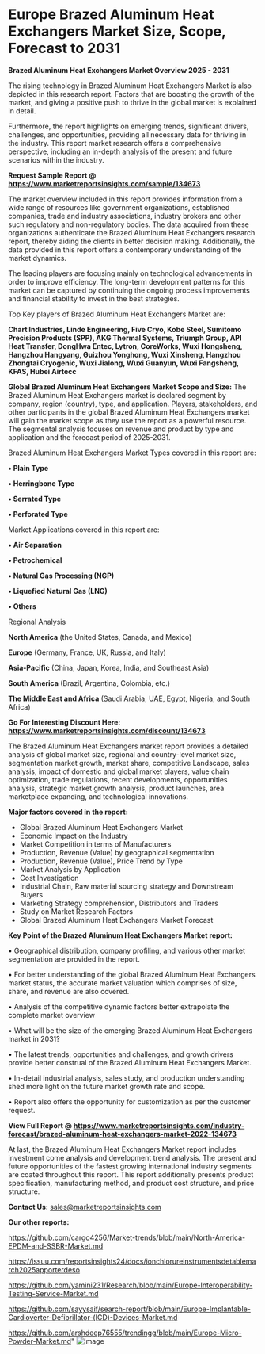 # Europe Brazed Aluminum Heat Exchangers Market Size, Scope, Forecast to 2031

<Strong> Brazed Aluminum Heat Exchangers Market Overview 2025 - 2031</strong>

The rising technology in Brazed Aluminum Heat Exchangers Market is also depicted in this research report. Factors that are boosting the growth of the market, and giving a positive push to thrive in the global market is explained in detail.

Furthermore, the report highlights on emerging trends, significant drivers, challenges, and opportunities, providing all necessary data for thriving in the industry. This report market research offers a comprehensive perspective, including an in-depth analysis of the present and future scenarios within the industry.

<strong>Request Sample Report @ <a href=https://www.marketreportsinsights.com/sample/134673>https://www.marketreportsinsights.com/sample/134673</a></strong>

The market overview included in this report provides information from a wide range of resources like government organizations, established companies, trade and industry associations, industry brokers and other such regulatory and non-regulatory bodies. The data acquired from these organizations authenticate the Brazed Aluminum Heat Exchangers research report, thereby aiding the clients in better decision making. Additionally, the data provided in this report offers a contemporary understanding of the market dynamics.

The leading players are focusing mainly on technological advancements in order to improve efficiency. The long-term development patterns for this market can be captured by continuing the ongoing process improvements and financial stability to invest in the best strategies.

Top Key players of Brazed Aluminum Heat Exchangers Market are:

<strong>Chart Industries, Linde Engineering, Five Cryo, Kobe Steel, Sumitomo Precision Products (SPP), AKG Thermal Systems, Triumph Group, API Heat Transfer, DongHwa Entec, Lytron, CoreWorks, Wuxi Hongsheng, Hangzhou Hangyang, Guizhou Yonghong, Wuxi Xinsheng, Hangzhou Zhongtai Cryogenic, Wuxi Jialong, Wuxi Guanyun, Wuxi Fangsheng, KFAS, Hubei Airtecc</strong>

<strong><b>Global Brazed Aluminum Heat Exchangers Market Scope and Size:</b></strong>
The Brazed Aluminum Heat Exchangers market is declared segment by company, region (country), type, and application. Players, stakeholders, and other participants in the global Brazed Aluminum Heat Exchangers market will gain the market scope as they use the report as a powerful resource. The segmental analysis focuses on revenue and product by type and application and the forecast period of 2025-2031.

Brazed Aluminum Heat Exchangers Market Types covered in this report are:

<strong>• Plain Type

• Herringbone Type

• Serrated Type

• Perforated Type</strong>

Market Applications covered in this report are:

<strong>• Air Separation

• Petrochemical

• Natural Gas Processing (NGP)

• Liquefied Natural Gas (LNG)

• Others</strong> 

Regional Analysis

<strong>North America</strong> (the United States, Canada, and Mexico)

<strong>Europe</strong> (Germany, France, UK, Russia, and Italy)

<strong>Asia-Pacific</strong> (China, Japan, Korea, India, and Southeast Asia)

<strong>South America</strong> (Brazil, Argentina, Colombia, etc.)

<strong>The Middle East and Africa</strong> (Saudi Arabia, UAE, Egypt, Nigeria, and South Africa)

<strong>Go For Interesting Discount Here: <a href=https://www.marketreportsinsights.com/discount/134673>https://www.marketreportsinsights.com/discount/134673</a></strong>

The Brazed Aluminum Heat Exchangers market report provides a detailed analysis of global market size, regional and country-level market size, segmentation market growth, market share, competitive Landscape, sales analysis, impact of domestic and global market players, value chain optimization, trade regulations, recent developments, opportunities analysis, strategic market growth analysis, product launches, area marketplace expanding, and technological innovations.

<strong><b>Major factors covered in the report:</b></strong>
<ul>
  <li>Global Brazed Aluminum Heat Exchangers Market </li>
  <li>Economic Impact on the Industry</li>
  <li>Market Competition in terms of Manufacturers</li>
  <li>Production, Revenue (Value) by geographical segmentation</li>
  <li>Production, Revenue (Value), Price Trend by Type</li>
  <li>Market Analysis by Application</li>
  <li>Cost Investigation</li>
  <li>Industrial Chain, Raw material sourcing strategy and Downstream Buyers</li>
  <li>Marketing Strategy comprehension, Distributors and Traders</li>
  <li>Study on Market Research Factors</li>
  <li>Global Brazed Aluminum Heat Exchangers Market Forecast</li>
</ul>

<strong><b>Key Point of the Brazed Aluminum Heat Exchangers Market report:</b></strong>

• Geographical distribution, company profiling, and various other market segmentation are provided in the report.

• For better understanding of the global Brazed Aluminum Heat Exchangers market status, the accurate market valuation which comprises of size, share, and revenue are also covered.

• Analysis of the competitive dynamic factors better extrapolate the complete market overview

• What will be the size of the emerging Brazed Aluminum Heat Exchangers market in 2031?

• The latest trends, opportunities and challenges, and growth drivers provide better construal of the Brazed Aluminum Heat Exchangers Market.

• In-detail industrial analysis, sales study, and production understanding shed more light on the future market growth rate and scope.

• Report also offers the opportunity for customization as per the customer request.

<strong><b>View Full Report @ <a href=https://www.marketreportsinsights.com/industry-forecast/brazed-aluminum-heat-exchangers-market-2022-134673>https://www.marketreportsinsights.com/industry-forecast/brazed-aluminum-heat-exchangers-market-2022-134673</a></b></strong>


At last, the Brazed Aluminum Heat Exchangers Market report includes investment come analysis and development trend analysis. The present and future opportunities of the fastest growing international industry segments are coated throughout this report. This report additionally presents product specification, manufacturing method, and product cost structure, and price structure.

<strong>Contact Us:</strong>
sales@marketreportsinsights.com

<strong>Our other reports:</strong>

<a href=https://github.com/cargo4256/Market-trends/blob/main/North-America-EPDM-and-SSBR-Market.md>https://github.com/cargo4256/Market-trends/blob/main/North-America-EPDM-and-SSBR-Market.md</a>

<a href=https://issuu.com/reportsinsights24/docs/ionchlorureinstrumentsdetablemarch2025apporterdeso>https://issuu.com/reportsinsights24/docs/ionchlorureinstrumentsdetablemarch2025apporterdeso</a>

<a href=https://github.com/yamini231/Research/blob/main/Europe-Interoperability-Testing-Service-Market.md>https://github.com/yamini231/Research/blob/main/Europe-Interoperability-Testing-Service-Market.md</a>

<a href=https://github.com/sayysaif/search-report/blob/main/Europe-Implantable-Cardioverter-Defibrillator-(ICD)-Devices-Market.md>https://github.com/sayysaif/search-report/blob/main/Europe-Implantable-Cardioverter-Defibrillator-(ICD)-Devices-Market.md</a>

<a href=https://github.com/arshdeep76555/trendingg/blob/main/Europe-Micro-Powder-Market.md>https://github.com/arshdeep76555/trendingg/blob/main/Europe-Micro-Powder-Market.md</a>"
![image](https://github.com/user-attachments/assets/08b09b8e-f414-44c4-a201-82b83766cd61)
